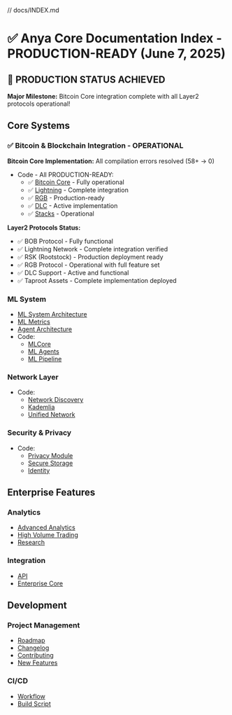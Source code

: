 // docs/INDEX.md

# ✅ Anya Core Documentation Index - PRODUCTION-READY (June 7, 2025)

## 🎉 PRODUCTION STATUS ACHIEVED

**Major Milestone:** Bitcoin Core integration complete with all Layer2 protocols operational!

## Core Systems

### ✅ Bitcoin & Blockchain Integration - OPERATIONAL

**Bitcoin Core Implementation:** All compilation errors resolved (58+ → 0)

- Code - All PRODUCTION-READY:
  - ✅ [Bitcoin Core](../src/bitcoin/mod.rs) - Fully operational
  - ✅ [Lightning](../src/lightning.rs) - Complete integration
  - ✅ [RGB](../src/rgb/mod.rs) - Production-ready
  - ✅ [DLC](../src/dlc.rs) - Active implementation
  - ✅ [Stacks](../src/stacks/mod.rs) - Operational

**Layer2 Protocols Status:**
- ✅ BOB Protocol - Fully functional
- ✅ Lightning Network - Complete integration verified
- ✅ RSK (Rootstock) - Production deployment ready
- ✅ RGB Protocol - Operational with full feature set
- ✅ DLC Support - Active and functional
- ✅ Taproot Assets - Complete implementation deployed

### ML System

- [ML System Architecture](ML_SYSTEM_ARCHITECTURE.md)
- [ML Metrics](ML_METRICS.md)
- [Agent Architecture](AGENT_ARCHITECTURE.md)
- Code:
  - [MLCore](../src/ml_core/mod.rs)
  - [ML Agents](../src/ml/agents/mod.rs)
  - [ML Pipeline](../src/ml_core/pipeline.rs)

### Network Layer

- Code:
  - [Network Discovery](../src/network/discovery.rs)
  - [Kademlia](../src/kademlia.rs)
  - [Unified Network](../src/unified_network/mod.rs)

### Security & Privacy

- Code:
  - [Privacy Module](../src/privacy/mod.rs)
  - [Secure Storage](../src/secure_storage/mod.rs)
  - [Identity](../src/identity/mod.rs)

## Enterprise Features

### Analytics

- [Advanced Analytics](../anya-enterprise/src/advanced_analytics/mod.rs)
- [High Volume Trading](../anya-enterprise/src/high_volume_trading/mod.rs)
- [Research](../anya-enterprise/src/ml/research.rs)

### Integration

- [API](../anya-enterprise/src/api.rs)
- [Enterprise Core](../anya-enterprise/src/lib.rs)

## Development

### Project Management

- [Roadmap](ROADMAP.md)
- [Changelog](CHANGELOG.md)
- [Contributing](CONTRIBUTING.md)
- [New Features](NEW_FEATURES.md)

### CI/CD

- [Workflow](.github/workflows/ci.yml)
- [Build Script](../build.rs)
